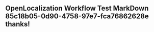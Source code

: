 <properties
ms.topic="hero-topic"
ms.test1="hero-topic"
ms.test2="test"/>


## OpenLocalization Workflow Test MarkDown 85c18b05-0d90-4758-97e7-fca76862628e thanks!



<!--HONumber=Jul16_HO4-->


